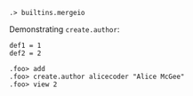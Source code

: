 ```ucm:hide
.> builtins.mergeio
```

Demonstrating `create.author`:

```unison:hide
def1 = 1
def2 = 2
```

```ucm
.foo> add
.foo> create.author alicecoder "Alice McGee"
.foo> view 2
```
